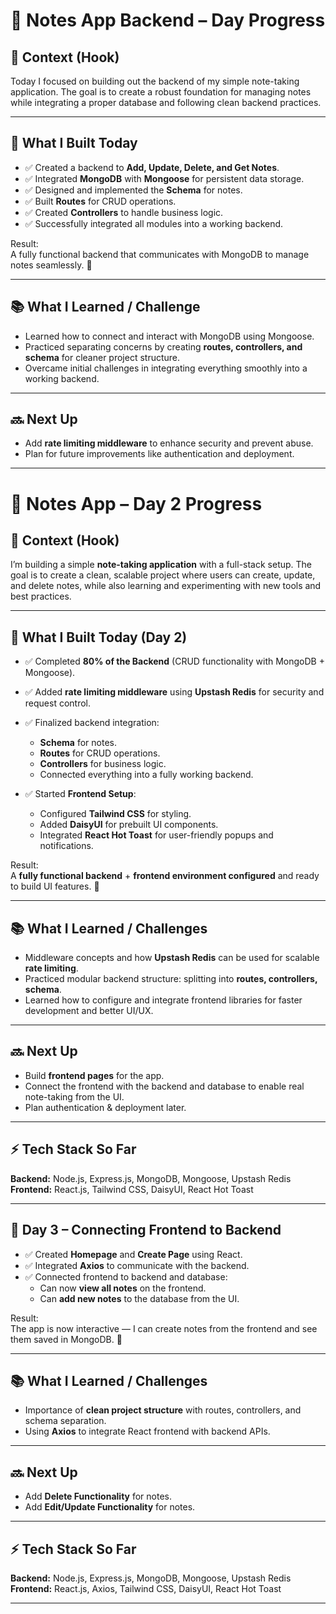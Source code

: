 # 📝 Notes App Backend – Day Progress

## 🌟 Context (Hook)
Today I focused on building out the backend of my simple note-taking application. The goal is to create a robust foundation for managing notes while integrating a proper database and following clean backend practices.

---

## 🚀 What I Built Today
- ✅ Created a backend to **Add, Update, Delete, and Get Notes**.  
- ✅ Integrated **MongoDB** with **Mongoose** for persistent data storage.  
- ✅ Designed and implemented the **Schema** for notes.  
- ✅ Built **Routes** for CRUD operations.  
- ✅ Created **Controllers** to handle business logic.  
- ✅ Successfully integrated all modules into a working backend.  

Result:  
A fully functional backend that communicates with MongoDB to manage notes seamlessly. 🎉  

---

## 📚 What I Learned / Challenge
- Learned how to connect and interact with MongoDB using Mongoose.  
- Practiced separating concerns by creating **routes, controllers, and schema** for cleaner project structure.  
- Overcame initial challenges in integrating everything smoothly into a working backend.  

---

## 🔜 Next Up
- Add **rate limiting middleware** to enhance security and prevent abuse.  
- Plan for future improvements like authentication and deployment.  

---

# 📝 Notes App – Day 2 Progress

## 🌟 Context (Hook)
I’m building a simple **note-taking application** with a full-stack setup. The goal is to create a clean, scalable project where users can create, update, and delete notes, while also learning and experimenting with new tools and best practices.

---

## 🚀 What I Built Today (Day 2)
- ✅ Completed **80% of the Backend** (CRUD functionality with MongoDB + Mongoose).  
- ✅ Added **rate limiting middleware** using **Upstash Redis** for security and request control.  
- ✅ Finalized backend integration:  
  - **Schema** for notes.  
  - **Routes** for CRUD operations.  
  - **Controllers** for business logic.  
  - Connected everything into a fully working backend.  

- ✅ Started **Frontend Setup**:  
  - Configured **Tailwind CSS** for styling.  
  - Added **DaisyUI** for prebuilt UI components.  
  - Integrated **React Hot Toast** for user-friendly popups and notifications.  

Result:  
A **fully functional backend** + **frontend environment configured** and ready to build UI features. 🎉  

---

## 📚 What I Learned / Challenges
- Middleware concepts and how **Upstash Redis** can be used for scalable **rate limiting**.  
- Practiced modular backend structure: splitting into **routes, controllers, schema**.  
- Learned how to configure and integrate frontend libraries for faster development and better UI/UX.  

---

## 🔜 Next Up
- Build **frontend pages** for the app.  
- Connect the frontend with the backend and database to enable real note-taking from the UI.  
- Plan authentication & deployment later.  

---

## ⚡ Tech Stack So Far
**Backend:** Node.js, Express.js, MongoDB, Mongoose, Upstash Redis  
**Frontend:** React.js, Tailwind CSS, DaisyUI, React Hot Toast  

---

## 🚀 Day 3 – Connecting Frontend to Backend
- ✅ Created **Homepage** and **Create Page** using React.  
- ✅ Integrated **Axios** to communicate with the backend.  
- ✅ Connected frontend to backend and database:  
  - Can now **view all notes** on the frontend.  
  - Can **add new notes** to the database from the UI.  

Result:  
The app is now interactive — I can create notes from the frontend and see them saved in MongoDB. 🥳  

---

## 📚 What I Learned / Challenges
- Importance of **clean project structure** with routes, controllers, and schema separation.  
- Using **Axios** to integrate React frontend with backend APIs.  

---

## 🔜 Next Up
- Add **Delete Functionality** for notes.  
- Add **Edit/Update Functionality** for notes.  

---

## ⚡ Tech Stack So Far
**Backend:** Node.js, Express.js, MongoDB, Mongoose, Upstash Redis  
**Frontend:** React.js, Axios, Tailwind CSS, DaisyUI, React Hot Toast  

---
